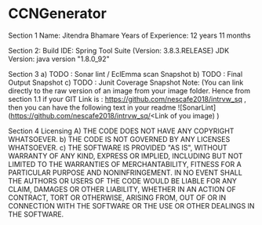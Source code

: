 # CCNGenerator
Section 1
	Name: Jitendra Bhamare
	Years of Experience: 12 years 11 months

Section 2: 
	Build IDE: Spring Tool Suite (Version: 3.8.3.RELEASE)
	JDK Version: java version "1.8.0_92"

Section 3 
a)	TODO : Sonar lint / EclEmma scan Snapshot 
b)	TODO : Final Output Snapshot 
c)	TODO : Junit Coverage Snapshot
Note: (You can link directly to the raw version of an image from your image folder. Hence from section 1.1 if your GIT Link is : https://github.com/nescafe2018/intrvw_sq , then you can have the following text in your readme ![SonarLint] (https://github.com/nescafe2018/intrvw_sq/<Link of you image) )

Section 4 
Licensing 
A)	THE CODE DOES NOT HAVE ANY COPYRIGHT WHATSOEVER. 
b)	THE CODE IS NOT GOVERNED BY ANY LICENSES WHATSOEVER. 
c)	THE SOFTWARE IS PROVIDED "AS IS", WITHOUT WARRANTY OF ANY KIND, EXPRESS OR IMPLIED, INCLUDING BUT NOT LIMITED TO THE WARRANTIES OF MERCHANTABILITY, FITNESS FOR A PARTICULAR PURPOSE AND NONINFRINGEMENT. IN NO EVENT SHALL THE AUTHORS OR USERS OF THE CODE WOULD BE LIABLE FOR ANY CLAIM, DAMAGES OR OTHER LIABILITY, WHETHER IN AN ACTION OF CONTRACT, TORT OR OTHERWISE, ARISING FROM, OUT OF OR IN CONNECTION WITH THE SOFTWARE OR THE USE OR OTHER DEALINGS IN THE SOFTWARE.

